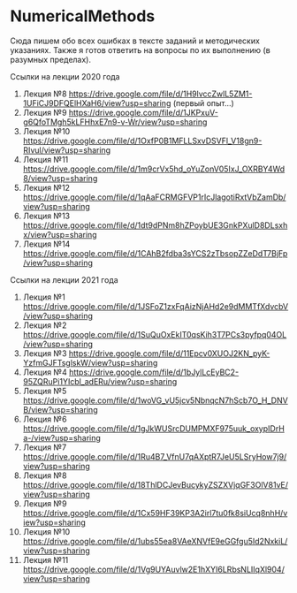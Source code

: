 # NumericalMethods
Сюда пишем обо всех ошибках в тексте заданий и методических указаниях. Также я готов ответить на вопросы по их выполнению (в разумных пределах).

Ссылки на лекции 2020 года

1. Лекция №8 https://drive.google.com/file/d/1H9lvccZwlL5ZM1-1UFiCJ9DFQElHXaH6/view?usp=sharing (первый опыт...)
2. Лекция №9 https://drive.google.com/file/d/1JKPxuV-g6QfoTMgh5kLFHhxE7n9-v-Wr/view?usp=sharing
3. Лекция №10 https://drive.google.com/file/d/1OxfP0B1MFLLSxvDSVFl_V18gn9-RIvul/view?usp=sharing
4. Лекция №11 https://drive.google.com/file/d/1m9crVx5hd_oYuZonV05IxJ_OXRBY4Wd8/view?usp=sharing
5. Лекция №12 https://drive.google.com/file/d/1qAaFCRMGFVP1rIcJlagotiRxtVbZamDb/view?usp=sharing
6. Лекция №13 https://drive.google.com/file/d/1dt9dPNm8hZPoybUE3GnkPXulD8DLsxhx/view?usp=sharing
7. Лекция №14 https://drive.google.com/file/d/1CAhB2fdba3sYCS2zTbsopZZeDdT7BjFp/view?usp=sharing

Ссылки на лекции 2021 года

1. Лекция №1 https://drive.google.com/file/d/1JSFoZ1zxFqAizNjAHd2e9dMMTfXdvcbV/view?usp=sharing
2. Лекция №2 https://drive.google.com/file/d/1SuQuOxEkIT0qsKih3T7PCs3pyfpq04OL/view?usp=sharing
3. Лекция №3 https://drive.google.com/file/d/11Epcv0XUOJ2KN_pyK-YzfmGJFTsglskW/view?usp=sharing
4. Лекция №4 https://drive.google.com/file/d/1bJylLcEyBC2-95ZQRuPi1YIcbl_adERu/view?usp=sharing
5. Лекция №5 https://drive.google.com/file/d/1woVG_vU5jcv5NbnqcN7hScb7O_H_DNVB/view?usp=sharing
6. Лекция №6 https://drive.google.com/file/d/1gJkWUSrcDUMPMXF975uuk_oxypIDrHa-/view?usp=sharing
7. Лекция №7 https://drive.google.com/file/d/1Ru4B7_VfnU7qAXptR7JeU5LSryHow7j9/view?usp=sharing
8. Лекция №8 https://drive.google.com/file/d/18ThlDCJevBucykyZSZXVjqGF3OlV81vE/view?usp=sharing
9. Лекция №9 https://drive.google.com/file/d/1Cx59HF39KP3A2irl7tu0fk8siUcq8nhH/view?usp=sharing
10. Лекция №10 https://drive.google.com/file/d/1ubs55ea8VAeXNVfE9eGGfgu5Id2NxkiL/view?usp=sharing
11. Лекция №11 https://drive.google.com/file/d/1Vg9UYAuvlw2E1hXYI6LRbsNLIIqXl904/view?usp=sharing
